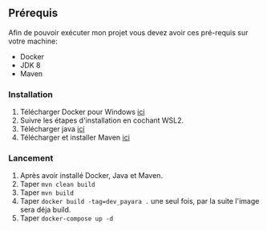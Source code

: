 ## Prérequis
Afin de pouvoir exécuter mon projet vous devez avoir ces pré-requis sur votre machine:
  * Docker
  * JDK 8
  * Maven
 
### Installation
  1. Télécharger Docker pour Windows [ici](https://docs.docker.com/desktop/windows/install/)
  2. Suivre les étapes d'installation en cochant WSL2.
  3. Télécharger java [ici](https://www.oracle.com/java/technologies/downloads/#java8-windows)
  4. Télécharger et installer Maven [ici](https://mkyong.com/maven/how-to-install-maven-in-windows/)
 
### Lancement
  1. Après avoir installé Docker, Java et Maven.
  2. Taper `mvn clean build`
  3. Taper `mvn build`
  4. Taper `docker build -tag=dev_payara .` une seul fois, par la suite l'image sera déja build.
  5. Taper `docker-compose up -d`
